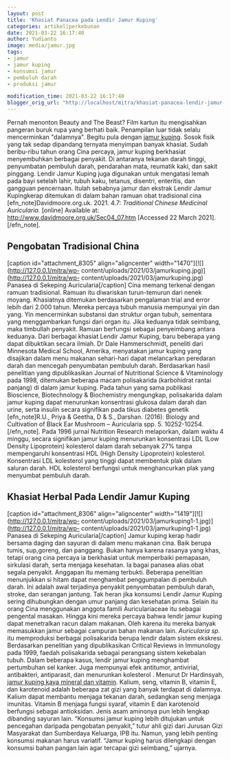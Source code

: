 ```yaml
---
layout: post
title: 'Khasiat Panacea pada Lendir Jamur Kuping'
categories: artikel|perkebunan
date: 2021-03-22 16:17:40
author: Yudianto
image: media/jamur.jpg
tags:
- jamur
- jamur kuping
- konsumsi jamur
- pembuluh darah
- produksi jamur

modification_time: 2021-03-22 16:17:40
blogger_orig_url: "http://localhost/mitra/khasiat-panacea-lendir-jamur-kuping.html"
---
```


Pernah menonton Beauty and The Beast? Film kartun itu mengisahkan pangeran
buruk rupa yang berhati baik. Penampilan luar tidak selalu mencerminkan
"dalamnya". Begitu pula dengan [jamur
kuping](https://www.mushroomnutrition.com/auricularia-auricula). Sosok fisik
yang tak sedap dipandang ternyata menyimpan banyak khasiat. Sudah beribu-ribu
tahun orang Cina percaya, jamur kuping berkhasiat menyembuhkan berbagai
penyakit. Di antaranya tekanan darah tinggi, penyumbatan pembuluh darah,
pendarahan mata, reumatik kaki, dan sakit pinggang. Lendir Jamur Kuping juga
digunakan untuk mengatasi lemah pada bayi setelah lahir, tubuh kaku, tetanus,
disentri, enteritis, dan gangguan pencernaan. Itulah sebabnya jamur dan
ekstrak Lendir Jamur Kupingkerap ditemukan di dalam bahan ramuan obat
tradisional cina [efn_note]Davidmoore.org.uk. 2021. 4.7: _Traditional Chinese
Medicinal Auricularia._ [online] Available at:
<http://www.davidmoore.org.uk/Sec04_07.htm> [Accessed 22 March
2021].[/efn_note].

## Pengobatan Tradisional China

[caption id="attachment_8305" align="aligncenter"
width="1470"][![](http://127.0.0.1/mitra/wp-
content/uploads/2021/03/jamurkuping.jpg)](http://127.0.0.1/mitra/wp-
content/uploads/2021/03/jamurkuping.jpg) Panasea di Sekeping
Auricularia[/caption] Cina memang terkenal dengan ramuan tradisional. Ramuan
itu diwariskan turun-temurun dari nenek moyang. Khasiatnya ditemukan
berdasarkan pengalaman trial and error lebih dari 2.000 tahun. Mereka percaya
tubuh manusia mempunyai yin dan yang. Yin mencerminkan substansi dan struktur
organ tubuh, sementara yang menggambarkan fungsi dari organ itu. Jika keduanya
tidak seimbang, maka timbullah penyakit. Ramuan berfungsi sebagai penyeimbang
antara keduanya. Dari berbagai khasiat Lendir Jamur Kuping, baru beberapa yang
dapat dibuktikan secara ilmiah. Dr Dale Hammerschmidt, peneliti dari Minnesota
Medical School, Amerika, menyatakan jamur kuping yang disajikan dalam menu
makanan sehari-hari dapat melancarkan peredaran darah dan mencegah penyumbatan
pembuluh darah. Berdasarkan hasil penelitian yang dipublikasikan Journal of
Nutritional Science & Vitaminology pada 1998, ditemukan beberapa macam
polisakarida (karbohidrat rantai panjang) di dalam jamur kuping. Pada tahun
yang sama publikasi Bioscience, Biotechnology & Biochemistry mengungkap,
polisakarida dalam jamur kuping dapat menurunkan konsentrasi glukosa dalam
darah dan urine, serta insulin secara signifikan pada tikus diabetes genetik
[efn_note]R.U., Priya & Geetha, D & S., Darshan. (2016). Biology and
Cultivation of Black Ear Mushroom – Auricularia spp. 5. 10252-10254.
[/efn_note]. Pada 1996 jurnal Nutrition Research melaporkan, dalam waktu 4
minggu, secara signifikan jamur kuping menurunkan konsentrasi LDL (Low Density
Lipoprotein) kolesterol dalam darah sebanyak 27% tanpa mempengaruhi
konsentrasi HDL (High Density Lipoprotein) kolesterol. Konsentrasi LDL
kolesterol yang tinggi dapat membentuk plak dalam saluran darah. HDL
kolesterol berfungsi untuk menghancurkan plak yang menyumbat pembuluh darah.

## Khasiat Herbal Pada Lendir Jamur Kuping

[caption id="attachment_8306" align="aligncenter"
width="1419"][![](http://127.0.0.1/mitra/wp-
content/uploads/2021/03/jamurkuping1-1.jpg)](http://127.0.0.1/mitra/wp-
content/uploads/2021/03/jamurkuping1-1.jpg) Panasea di Sekeping
Auricularia[/caption] Jamur kuping kerap hadir bersama daging dan sayuran di
dalam menu makanan cina. Baik berupa tumis, sup,goreng, dan panggang. Bukan
hanya karena rasanya yang khas, tetapi orang cina percaya ia berkhasiat untuk
memperbaiki pemapasan, sirkulasi darah, serta menjaga kesehatan. Ia bagai
panasea alias obat segala penyakit. Anggapan itu memang terbukti. Beberapa
penelitian menunjukkan si hitam dapat menghambat penggumpalan di pembuluh
darah. Ini adalah awal terjadinya penyakit penyumbatan pembuluh darah, stroke,
dan serangan jantung. Tak heran jika konsumsi Lendir Jamur Kuping sering
dihubungkan dengan umur panjang dan kesehatan prima. Selain itu orang Cina
menggunakan anggota famili Auriculariaceae itu sebagai pengental masakan.
Hingga kini mereka percaya bahwa lendir jamur kuping dapat menetralkan racun
dalam makanan. Oleh karena itu mereka banyak memasukkan jamur sebagai campuran
bahan makanan lain. _Auricularia sp._ itu memproduksi berbagai polisakarida
berupa lendir dalam sistem ekskresi. Berdasarkan penelitian yang
dipublikasikan Critical Reviews in Immunology pada 1999, faedah polisakarida
sebagai perangsang sistem kekebalan tubuh. Dalam beberapa kasus, lendir jamur
kuping menghambat pertumbuhan sel kanker. Juga mempunyai efek antitumor,
antivirial, antibakteri, antiparasit, dan menurunkan kolesterol . Menurut Dr
Hardinsyah, [jamur kuping kaya mineral dan
vitamin](http://127.0.0.1/mitra/prospek-bisnis-menggiurkan-lewat.html).
Kalium, seng, vitamin B, vitamin E, dan karotenoid adalah beberapa zat gizi
yang banyak terdapat di dalamnya. Kalium dapat membantu menjaga tekanan darah,
sedangkan seng menjaga imunitas. Vitamin B menjaga fungsi syaraf, vitamin E
dan karotenoid berfungsi sebagai antioksidan. Jenis asam aminonya pun lebih
lengkap dibanding sayuran lain. “Konsumsi jamur kuping lebih ditujukan untuk
pencegahan daripada pengobatan penyakit,” tutur ahli gizi dari Jurusan Gizi
Masyarakat dan Sumberdaya Keluarga, IPB itu. Namun, yang lebih penting
konsumsi makanan harus variatif. “Jamur kuping harus dilengkapi dengan
konsumsi bahan pangan lain agar tercapai gizi seimbang,” ujarnya.


